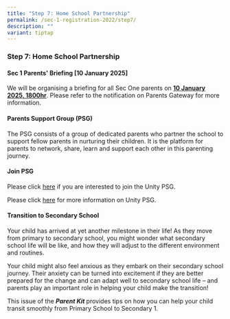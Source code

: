 ```yaml
---
title: "Step 7: Home School Partnership"
permalink: /sec-1-registration-2022/step7/
description: ""
variant: tiptap
---
```

<h3>Step 7: Home School Partnership</h3>
<h4>Sec 1 Parents' Briefing [10 January 2025]</h4>
<p>We will be organising a briefing for all Sec One parents on <strong><u>10 January 2025, 1800hr</u></strong>.
Please refer to the notification on Parents Gateway for more information.</p>
<h4>Parents Support Group (PSG)</h4>
<p>The PSG consists of a group of dedicated parents who partner the school
to support fellow parents in nurturing their children. It is the platform
for parents to network, share, learn and support each other in this parenting
journey.</p>
<h4>Join PSG</h4>
<p>Please click <a href="https://docs.google.com/forms/d/1B-zvbhxLw5mMmNXk_xoxkJj-BlM5qETQcKoEbLOj6w0/edit" rel="noopener nofollow" target="_blank">here</a> if
you are interested to join the Unity PSG.</p>
<p>Please click <a href="https://www.unitysec.moe.edu.sg/unity-partners/psg/" rel="noopener nofollow" target="_blank">here</a> for
more information on Unity PSG.</p>
<h4>Transition to Secondary School</h4>
<p>Your child has arrived at yet another milestone in their life! As they
move from primary to secondary school, you might wonder what secondary
school life will be like, and how they will adjust to the different environment
and routines.&nbsp;</p>
<p>Your child might also feel anxious as they embark on their secondary school
journey. Their anxiety can be turned into excitement if they are better
prepared for the change and can adapt well to secondary school life – and
parents play an important role in helping your child make the transition!&nbsp;</p>
<p>This issue of the <strong><em>Parent Kit </em></strong>provides tips on
how you can help your child transit smoothly from Primary School to Secondary
1.
<br>
<br>
<br>
</p>
<p></p>
<p></p>